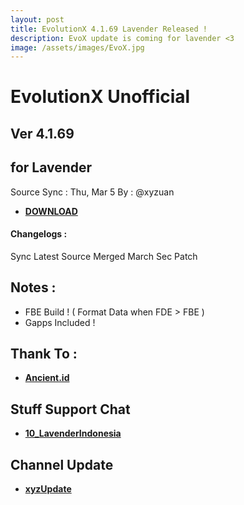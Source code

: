 ```yaml
---
layout: post
title: EvolutionX 4.1.69 Lavender Released !
description: EvoX update is coming for lavender <3
image: /assets/images/EvoX.jpg
---
```


# EvolutionX Unofficial
## Ver 4.1.69
## for Lavender
Source Sync : Thu, Mar 5
By : @xyzuan

 * [**DOWNLOAD**](https://sourceforge.net/projects/xyzuan/files/Lavender/EvoX/EvolutionX_4.1.69_lavender-10.0-20200305-0541-xyz.zip/download)

#### Changelogs :

Sync Latest Source
Merged March Sec Patch

## Notes :
 * FBE Build ! ( Format Data when FDE > FBE )
 * Gapps Included !

## Thank To :
 *  [**Ancient.id**](https://t.me/ancientid)

## Stuff Support Chat
 * [**10_LavenderIndonesia**](https://t.me/android10_LavenderIndonesia)

## Channel Update
 * [**xyzUpdate**](https://t.me/xyzUpdate)
